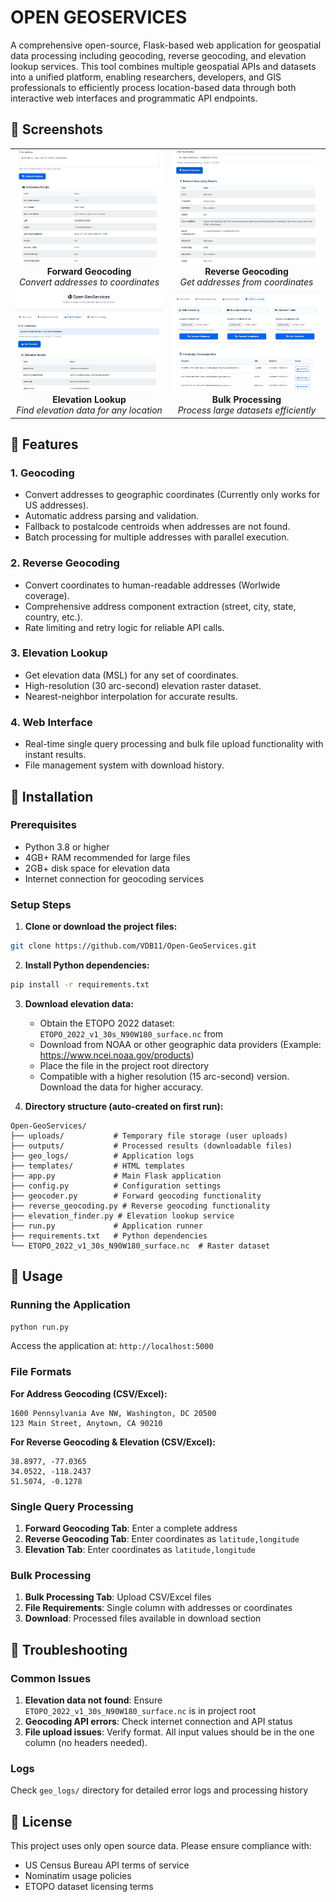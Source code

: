 # OPEN GEOSERVICES

A comprehensive open-source, Flask-based web application for geospatial data processing including geocoding, reverse geocoding, and elevation lookup services. This tool combines multiple geospatial APIs and datasets into a unified platform, enabling researchers, developers, and GIS professionals to efficiently process location-based data through both interactive web interfaces and programmatic API endpoints.

## 📸 Screenshots
<table>
  <tr>
    <td align="center">
      <img src="images/geocoding.png" alt="Forward Geocoding Interface" width="400"/>
      <br/>
      <strong>Forward Geocoding</strong>
      <br/>
      <em>Convert addresses to coordinates</em>
    </td>
    <td align="center">
      <img src="images/rev_geo.png" alt="Reverse Geocoding Interface" width="400"/>
      <br/>
      <strong>Reverse Geocoding</strong>
      <br/>
      <em>Get addresses from coordinates</em>
    </td>
  </tr>
  <tr>
    <td align="center">
      <img src="images/elevation.png" alt="Elevation Lookup Interface" width="400"/>
      <br/>
      <strong>Elevation Lookup</strong>
      <br/>
      <em>Find elevation data for any location</em>
    </td>
    <td align="center">
      <img src="images/bulk.png" alt="Bulk Processing Interface" width="400"/>
      <br/>
      <strong>Bulk Processing</strong>
      <br/>
      <em>Process large datasets efficiently</em>
    </td>
  </tr>
</table>

## 🌟 Features

### 1. Geocoding
- Convert addresses to geographic coordinates (Currently only works for US addresses).
- Automatic address parsing and validation.
- Fallback to postalcode centroids when addresses are not found.
- Batch processing for multiple addresses with parallel execution.

### 2. Reverse Geocoding  
- Convert coordinates to human-readable addresses (Worlwide coverage).
- Comprehensive address component extraction (street, city, state, country, etc.).
- Rate limiting and retry logic for reliable API calls.

### 3. Elevation Lookup
- Get elevation data (MSL) for any set of coordinates.
- High-resolution (30 arc-second) elevation raster dataset.
- Nearest-neighbor interpolation for accurate results.

### 4. Web Interface
- Real-time single query processing and bulk file upload functionality with instant results.
- File management system with download history.

## 🚀 Installation

### Prerequisites
- Python 3.8 or higher
- 4GB+ RAM recommended for large files
- 2GB+ disk space for elevation data
- Internet connection for geocoding services

### Setup Steps

1. **Clone or download the project files:**
```bash
git clone https://github.com/VDB11/Open-GeoServices.git
```

2. **Install Python dependencies:**
```bash
pip install -r requirements.txt
```

3. **Download elevation data:**
   - Obtain the ETOPO 2022 dataset: `ETOPO_2022_v1_30s_N90W180_surface.nc` from 
   - Download from NOAA or other geographic data providers (Example: https://www.ncei.noaa.gov/products)
   - Place the file in the project root directory
   - Compatible with a higher resolution (15 arc-second) version. Download the data for higher accuracy.

4. **Directory structure (auto-created on first run):**
```
Open-GeoServices/
├── uploads/           # Temporary file storage (user uploads)
├── outputs/           # Processed results (downloadable files)
├── geo_logs/          # Application logs
├── templates/         # HTML templates
├── app.py             # Main Flask application
├── config.py          # Configuration settings
├── geocoder.py        # Forward geocoding functionality
├── reverse_geocoding.py # Reverse geocoding functionality
├── elevation_finder.py # Elevation lookup service
├── run.py             # Application runner
├── requirements.txt   # Python dependencies
└── ETOPO_2022_v1_30s_N90W180_surface.nc  # Raster dataset
```

## 📖 Usage

### Running the Application
```bash
python run.py
```

Access the application at: `http://localhost:5000`

### File Formats

**For Address Geocoding (CSV/Excel):**
```
1600 Pennsylvania Ave NW, Washington, DC 20500
123 Main Street, Anytown, CA 90210
```

**For Reverse Geocoding & Elevation (CSV/Excel):**
```
38.8977, -77.0365
34.0522, -118.2437
51.5074, -0.1278
```

### Single Query Processing
1. **Forward Geocoding Tab**: Enter a complete address
2. **Reverse Geocoding Tab**: Enter coordinates as `latitude,longitude`
3. **Elevation Tab**: Enter coordinates as `latitude,longitude`

### Bulk Processing
1. **Bulk Processing Tab**: Upload CSV/Excel files
2. **File Requirements**: Single column with addresses or coordinates
3. **Download**: Processed files available in download section

## 🐛 Troubleshooting

### Common Issues
1. **Elevation data not found**: Ensure `ETOPO_2022_v1_30s_N90W180_surface.nc` is in project root
2. **Geocoding API errors**: Check internet connection and API status
3. **File upload issues**: Verify format. All input values should be in the one column (no headers needed).

### Logs
Check `geo_logs/` directory for detailed error logs and processing history

## 📝 License

This project uses only open source data. Please ensure compliance with:
- US Census Bureau API terms of service
- Nominatim usage policies
- ETOPO dataset licensing terms